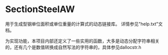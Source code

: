 # SectionSteelAW
 用于生成型钢单位面积或单位重量的计算式的动态链接库。
 详情参见"help.txt"文档。

为实现功能，本项目内部还定义了一些实用的函数，大多是动态分配字符串相关的，还有几个是数值转换成自然写法的字符串的，具体参见dallocstr.h
